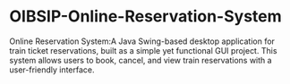 # OIBSIP-Online-Reservation-System
Online Reservation System:A Java Swing-based desktop application for train ticket reservations, built as a simple yet functional GUI project.  This system allows users to book, cancel, and view train reservations with a user-friendly interface.
